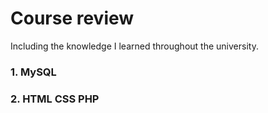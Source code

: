 # Course review

Including the knowledge I learned throughout the university.

### 1. MySQL

### 2. HTML CSS PHP

